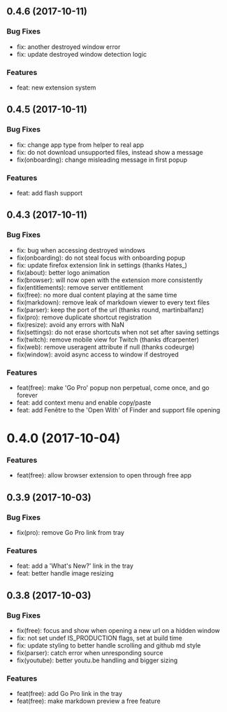 ## 0.4.6 (2017-10-11)

### Bug Fixes

* fix: another destroyed window error
* fix: update destroyed window detection logic

### Features

* feat: new extension system

## 0.4.5 (2017-10-11)

### Bug Fixes

* fix: change app type from helper to real app
* fix: do not download unsupported files, instead show a message
* fix(onboarding): change misleading message in first popup

### Features

* feat: add flash support

## 0.4.3 (2017-10-11)

### Bug Fixes

* fix: bug when accessing destroyed windows
* fix(onboarding): do not steal focus with onboarding popup
* fix: update firefox extension link in settings (thanks Hates_)
* fix(about): better logo animation
* fix(browser): will now open with the extension more consistently
* fix(entitlements): remove server entitlement
* fix(free): no more dual content playing at the same time
* fix(markdown): remove leak of markdown viewer to every text files
* fix(parser): keep the port of the url (thanks round, martinbalfanz)
* fix(pro): remove duplicate shortcut registration
* fix(resize): avoid any errors with NaN
* fix(settings): do not erase shortcuts when not set after saving settings
* fix(twitch): remove mobile view for Twitch (thanks dfcarpenter)
* fix(web): remove useragent attribute if null (thanks  codeurge)
* fix(window): avoid async access to window if destroyed

### Features

* feat(free): make 'Go Pro' popup non perpetual, come once, and go forever
* feat: add context menu and enable copy/paste
* feat: add Fenêtre to the 'Open With' of Finder and support file opening

# 0.4.0 (2017-10-04)

### Features

* feat(free): allow browser extension to open through free app

## 0.3.9 (2017-10-03)

### Bug Fixes

* fix(pro): remove Go Pro link from tray

### Features

* feat: add a 'What's New?' link in the tray
* feat: better handle image resizing

## 0.3.8 (2017-10-03)

### Bug Fixes

* fix(free): focus and show when opening a new url on a hidden window
* fix: not set undef IS_PRODUCTION flags, set at build time
* fix: update styling to better handle scrolling and github md style
* fix(parser): catch error when unresponding source
* fix(youtube): better youtu.be handling and bigger sizing

### Features

* feat(free): add Go Pro link in the tray
* feat(free): make markdown preview a free feature

